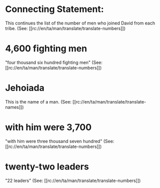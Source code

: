# Connecting Statement:

This continues the list of the number of men who joined David from each tribe. (See: [[rc://en/ta/man/translate/translate-numbers]])

# 4,600 fighting men

"four thousand six hundred fighting men" (See: [[rc://en/ta/man/translate/translate-numbers]])

# Jehoiada

This is the name of a man. (See: [[rc://en/ta/man/translate/translate-names]])

# with him were 3,700

"with him were three thousand seven hundred" (See: [[rc://en/ta/man/translate/translate-numbers]])

# twenty-two leaders

"22 leaders" (See: [[rc://en/ta/man/translate/translate-numbers]])